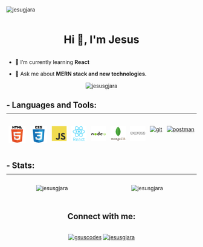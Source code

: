<img align="center" src="https://i.ibb.co/k22BmLV/Jesus-G-Jara-2.png" alt="jesugjara"/>

<h1 style="padding:15px 0" align="center">Hi 👋, I'm Jesus</h1>
<!-- <h3 style="padding-bottom:10px" align="center">Full-stack Web Developer.</h3> -->

- 🌱 I’m currently learning **React**

- 💬 Ask me about **MERN stack and new technologies.**

<!-- github-streak -->

<div align="center">
<p><img align="center" src="https://github-readme-streak-stats.herokuapp.com/?user=jesusgjara&hide_border=true&theme=tokyonight_duo" alt="jesusgjara" /></p>
</div>

<!-- Languages and tools -->

<h2 align="left" style="border-bottom:1px solid; padding-bottom:10px;"> - Languages and Tools: </h2>

<!-- Tech icons -->

<div align="center" style="display:flex;justify-content:space-around; padding:15px 0px">
  <a href="https://www.w3.org/html/" target="_blank" rel="noreferrer"> 
    <img src="https://raw.githubusercontent.com/devicons/devicon/master/icons/html5/html5-original-wordmark.svg" alt="html5" width="45" height="45"/> 
  </a>
  <a href="https://www.w3schools.com/css/" target="_blank" rel="noreferrer"> 
    <img src="https://raw.githubusercontent.com/devicons/devicon/master/icons/css3/css3-original-wordmark.svg" alt="css3" width="45" height="45"/> 
  </a>
  <a href="https://developer.mozilla.org/en-US/docs/Web/JavaScript" target="_blank" rel="noreferrer"> 
    <img src="https://raw.githubusercontent.com/devicons/devicon/master/icons/javascript/javascript-original.svg" alt="javascript" width="40" height="40"/> 
  </a>
  <a href="https://reactjs.org/" target="_blank" rel="noreferrer"> 
    <img src="https://raw.githubusercontent.com/devicons/devicon/master/icons/react/react-original-wordmark.svg" alt="react" width="40" height="40"/> 
  </a>
  <a href="https://nodejs.org" target="_blank" rel="noreferrer"> 
    <img src="https://raw.githubusercontent.com/devicons/devicon/master/icons/nodejs/nodejs-original-wordmark.svg" alt="nodejs" width="40" height="40"/> 
  </a>
  <a href="https://www.mongodb.com/" target="_blank" rel="noreferrer"> 
    <img src="https://raw.githubusercontent.com/devicons/devicon/master/icons/mongodb/mongodb-original-wordmark.svg" alt="mongodb" width="40" height="40"/> 
  </a> 
  <a href="https://expressjs.com" target="_blank" rel="noreferrer"> 
    <img src="https://raw.githubusercontent.com/devicons/devicon/master/icons/express/express-original-wordmark.svg" alt="express" width="40" height="40"/> 
  </a> 
  <a href="https://git-scm.com/" target="_blank" rel="noreferrer"> 
    <img src="https://www.vectorlogo.zone/logos/git-scm/git-scm-icon.svg" alt="git" width="40" height="40"/> 
  </a>       
  <a href="https://postman.com" target="_blank" rel="noreferrer"> 
    <img src="https://www.vectorlogo.zone/logos/getpostman/getpostman-icon.svg" alt="postman" width="40" height="40"/> 
  </a>  
</div>

<!-- Cards -->
<h2 align="left" style="border-bottom:1px solid; padding-bottom:10px;"> - Stats: </h2>

<div style="display:flex; justify-content: space-around; align-items:center;">

  <div>
    <img src="https://github-readme-stats.vercel.app/api?username=jesusgjara&show_icons=true&locale=en&theme=tokyonight&hide_border=true&hide=issues" alt="jesusgjara" />
  </div>

  <div style="padding:10px ">
    <img src="https://github-readme-stats.vercel.app/api/top-langs?username=jesusgjara&show_icons=true&locale=en&layout=compact&theme=tokyonight&hide_border=true" alt="jesusgjara" />
  </div>

</div>

<h2 style="padding: 15px 0" align="center">Connect with me:</h2>

<p align="center">
<a href="https://twitter.com/gsuscodes" target="blank"><img align="center" src="https://raw.githubusercontent.com/rahuldkjain/github-profile-readme-generator/master/src/images/icons/Social/twitter.svg" alt="gsuscodes" height="30" width="40" /></a>
<a href="https://linkedin.com/in/jesusgjara" target="blank"><img align="center" src="https://raw.githubusercontent.com/rahuldkjain/github-profile-readme-generator/master/src/images/icons/Social/linked-in-alt.svg" alt="jesusgjara" height="30" width="40" /></a>
</p>